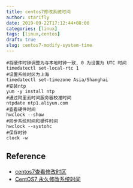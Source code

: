 ```yaml
---
title: centos7修改系统时间
author: starifly
date: 2019-09-22T17:12:44+08:00
categories: [linux]
tags: [linux,centos]
draft: true
slug: centos7-modify-system-time
---
```


```shell
#将硬件时钟调整为与本地时钟一致, 0 为设置为 UTC 时间
timedatectl set-local-rtc 1
#设置系统时区为上海
timedatectl set-timezone Asia/Shanghai
#安装ntp
yum -y install ntp
#通过阿里云时间服务器校准时间
ntpdate ntp1.aliyun.com
#查看硬件时间
hwclock --show
#同步系统时间和硬件时间
hwclock --systohc
#保存时钟
clock -w
```

## Reference

- [centos7查看修改时区](https://blog.csdn.net/superlover_/article/details/83655646)
- [CentOS7 永久修改系统时间](https://blog.csdn.net/weixin_43196422/article/details/86584564)
